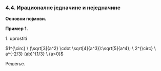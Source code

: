 ### 4.4. **Ирационалне једначине и неједначине**

**Основни појмови.** 

**Пример 1.**

$1.$ uprostiti

$1^{\circ} \ (\sqrt[3]{a^2} \cdot \sqrt[4]{a^3}):\sqrt[5]{a^4}; \ 2^{\circ} \ a^{-2/3} (ab)^{1/3} \ (a>0)$

Решење.


